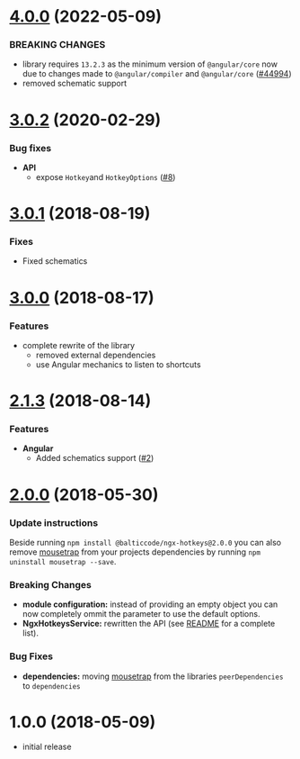 <a name="4.0.0"></a>
# [4.0.0](https://github.com/BalticCode/ngx-hotkeys/compare/3.0.2...4.0.0) (2022-05-09)

### BREAKING CHANGES

* library requires `13.2.3` as the minimum version of `@angular/core` now due to changes made to `@angular/compiler` and `@angular/core` ([#44994](https://github.com/angular/angular/pull/44994))
* removed schematic support

<a name="3.0.2"></a>
# [3.0.2](https://github.com/BalticCode/ngx-hotkeys/compare/3.0.1...3.0.2) (2020-02-29)

### Bug fixes

* **API**
  * expose `Hotkey`and `HotkeyOptions` ([#8](https://github.com/BalticCode/ngx-hotkeys/issues/8))

<a name="3.0.1"></a>
# [3.0.1](https://github.com/BalticCode/ngx-hotkeys/compare/3.0.0...3.0.1) (2018-08-19)

### Fixes

* Fixed schematics

<a name="3.0.0"></a>
# [3.0.0](https://github.com/BalticCode/ngx-hotkeys/compare/2.1.3...3.0.0) (2018-08-17)

### Features

* complete rewrite of the library
  * removed external dependencies
  * use Angular mechanics to listen to shortcuts

<a name="2.1.3"></a>
# [2.1.3](https://github.com/BalticCode/ngx-hotkeys/compare/2.0.0...2.1.3) (2018-08-14)

### Features

* **Angular**
  * Added schematics support ([#2](https://github.com/BalticCode/ngx-hotkeys/issues/2))

<a name="2.0.0"></a>
# [2.0.0](https://github.com/BalticCode/ngx-hotkeys/compare/1.0.0...2.0.0) (2018-05-30)

### Update instructions
Beside running `npm install @balticcode/ngx-hotkeys@2.0.0` you can also remove [mousetrap](https://www.npmjs.com/package/mousetrap) from your projects dependencies by running `npm uninstall mousetrap --save`.

### Breaking Changes
* **module configuration:** instead of providing an empty object you can now completely ommit the parameter to use the default options.
* **NgxHotkeysService:** rewritten the API (see [README](https://github.com/BalticCode/ngx-hotkeys/blob/master/README.md) for a complete list).

### Bug Fixes
* **dependencies:** moving [mousetrap](https://www.npmjs.com/package/mousetrap) from the libraries `peerDependencies` to `dependencies`

<a name="1.0.0"></a>
# 1.0.0 (2018-05-09)
* initial release
